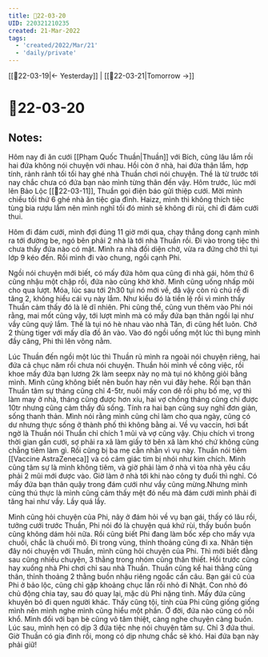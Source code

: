```yaml
---
title: 📝22-03-20
UID: 220321210235
created: 21-Mar-2022
tags:
  - 'created/2022/Mar/21'
  - 'daily/private'
---
```

[[📝22-03-19|<- Yesterday]] | [[📝22-03-21|Tomorrow ->]]
# 📝22-03-20

## Notes:
Hôm nay đi ăn cưới [[Phạm Quốc Thuần|Thuần]] với Bích, cũng lâu lắm rồi hai đứa không nói chuyện với nhau. Hồi còn ở nhà, hai đứa thân lắm, hợp tính, rảnh rảnh tối tối hay ghé nhà Thuần chơi nói chuyện. Thề là từ trước tới nay chắc chưa có đứa bạn nào mình từng thân đến vậy. Hôm trước, lúc mới lên Bảo Lộc [[📝22-03-11]], Thuần gọi điện báo gửi thiệp cưới. Mời mình chiều tối thứ 6 ghé nhà ăn tiệc gia đình. Haizz, mình thì không thích tiệc tùng bia rượu lắm nên mình nghĩ tối đó mình sẽ không đi rùi, chỉ đi đám cưới thui.

Hôm đi đám cưới, mình đợi đúng 11 giờ mới qua, chạy thẳng dong cạnh mình ra tới đường be, ngó bên phải 2 nhà là tới nhà Thuần rồi. Đi vào trong tiệc thì chưa thấy đứa nào có mặt. Mình ra nhà đối diện chờ, vừa ra đứng chờ thì tụi lớp 9 kéo đến. Rồi mình đi vào chung, ngồi cạnh Phi.

Ngồi nói chuyện mới biết, có mấy đứa hôm qua cũng đi nhà gái, hôm thứ 6 cũng nhậu một chập rồi, đứa nào cũng khờ khờ. Mình cũng uống nhấp môi cho qua lượt. Móa, lúc sau tới 2h30 tụi nó mới về, đã vậy còn rủ chú rể đi tăng 2, không hiểu cái vụ này lắm. Như kiểu đó là tiền lệ rồi vì mình thấy Thuần cảm thấy đó là lẽ dĩ nhiên. Phi cũng thế, cũng vun thêm vào Phi nói rằng, mai mốt cũng vậy, tới lượt mình mà có mấy đứa bạn thân ngồi lại như vầy cũng quý lắm. Thế là tụi nó hè nhau vào nhà Tân, đi cũng hết luôn. Chở 2 thùng tiger với mấy dĩa đồ ăn vào. Vào đó ngồi uống một lúc thì bụng mình đầy căng, Phi thì lên võng nằm.

Lúc Thuần đến ngồi một lúc thì Thuần rủ mình ra ngoài nói chuyện riêng, hai đứa cả chục năm rồi chưa nói chuyện. Thuần hỏi mình về công việc, rồi khoe mấy đứa bạn lương 2k làm seepx này nọ mà tụi nó không giỏi bằng mình. Mình cũng không biết nên buồn hay nên vui đây hehe. Rồi bạn thân Thuần tâm sự tháng cũng chỉ 4-5tr, nuôi mấy con dê rồi phụ bố mẹ, vợ thì làm may ở nhà, tháng cũng được hơn xíu, hai vợ chồng tháng cũng chỉ được 10tr nhưng cũng cảm thấy đủ sống. Tính ra hai bạn cũng suy nghĩ đơn giản, sống thanh thản. Mình nói rằng mình cũng chỉ làm cho qua ngày, cũng có dư nhưng thực sống ở thành phố thì không bằng ai. Về vụ vaccin, hơi bất ngờ là Thuần nói Thuần chỉ chích 1 mũi và vợ cũng vậy. Chịu chích vì trong thời gian gần cưới, sợ phải ra xã làm giấy tờ bên xã làm khó chứ không cũng chẳng tiêm làm gì. Rồi cũng bị ba mẹ cằn nhằn vì vụ này. Thuần nói tiêm [[Vaccine AstraZeneca]] và có cảm giác tim bị nhói như kim chích. Mình cũng tâm sự là mình không tiêm, và giờ phải làm ở nhà vì tòa nhà yêu cầu phải 2 mũi mới được vào. Giờ làm ở nhà tới khi nào công ty đuổi thì nghỉ. Có mấy đứa bạn thân quậy trong đám cưới như vầy cũng mừng.Nhưng mình cũng thú thực là mình cũng cảm thấy mệt đó nếu mà đám cưới mình phải đi tăng hai như vầy. Lầy quá lầy.

Mình cũng hỏi chuyện của Phi, nãy ở đám hỏi về vụ bạn gái, thấy có lâu rồi, tưởng cưới trước Thuần, Phi nói đó là chuyện quá khứ rùi, thấy buồn buồn cũng không dám hỏi nữa. Rồi cũng biết Phi đang làm bốc xếp cho mấy vựa chuối, chắc là chuối mô. Đi trong vùng, thỉnh thoảng cũng đi xa. Nhân tiện đây nói chuyện với Thuần, mình cũng hỏi chuyện của Phi. Thì mới biết đằng sau cũng nhiều chuyện, 3 thằng trong nhóm cũng thân thiết. Hồi trước cũng hay xuống nhà Phi chơi chỉ sau nhà Thuần. Thuần cũng kể hai thằng cũng thân, thỉnh thoảng 2 thằng buồn nhậu riêng ngoắc cần câu. Bạn gái cũ của Phi ở bảo lộc, cũng chỉ gặp khoảng chục lần rồi nhỏ đi Nhật. Con nhỏ đó chủ động chia tay, sau đó quay lại, mặc dù Phi nặng tình. Mấy đứa cũng khuyên bỏ đi quen người khác. Thấy cũng tội, tính của Phi cũng giống giống mình nên mình nghe mình cũng hiểu một phần. Ở đời, đứa nào cũng có nỗi khổ. Mình đối với bạn bè cũng vô tâm thiệt, càng nghe chuyện càng buồn. Lúc sau, mình hẹn có dịp 3 đứa tiệc nhẹ nói chuyện tâm sự. Chỉ 3 đứa thui. Giờ Thuần có gia đình rồi, mong có dịp nhưng chắc sẽ khó. Hai đứa bạn này phải giữ!


